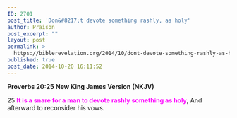 ```yaml
---
ID: 2701
post_title: 'Don&#8217;t devote something rashly, as holy'
author: Praison
post_excerpt: ""
layout: post
permalink: >
  https://biblerevelation.org/2014/10/dont-devote-something-rashly-as-holy/
published: true
post_date: 2014-10-20 16:11:52
---
```

<strong>Proverbs 20:25</strong>
<strong> New King James Version (NKJV)</strong>

25 <span style="color: #ff00ff;"><strong>It is a snare for a man to devote rashly something as holy</strong></span>,
And afterward to reconsider his vows.